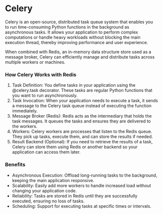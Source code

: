 # Celery

Celery is an open-source, distributed task queue system that enables you to run time-consuming Python functions in the
background as asynchronous tasks. It allows your application to perform complex computations or handle heavy workloads
without blocking the main execution thread, thereby improving performance and user experience.

When combined with Redis, an in-memory data structure store used as a message broker, Celery can efficiently manage and
distribute tasks across multiple workers or machines.

### How Celery Works with Redis

1. Task Definition: You define tasks in your application using the @celery.task decorator. These tasks are regular
   Python functions that you want to run asynchronously.
2. Task Invocation: When your application needs to execute a task, it sends a message to the Celery task queue instead
   of executing the function immediately.
3. Message Broker (Redis): Redis acts as the intermediary that holds the task messages. It queues the tasks and ensures
   they are delivered to the workers.
4. Workers: Celery workers are processes that listen to the Redis queue. They pick up tasks, execute them, and can store
   the results if needed.
5. Result Backend (Optional): If you need to retrieve the results of a task, Celery can store them using Redis or
   another backend so your application can access them later.

### Benefits

- Asynchronous Execution: Offload long-running tasks to the background, keeping the main application responsive.
- Scalability: Easily add more workers to handle increased load without changing your application code.
- Reliability: Tasks are stored in Redis until they are successfully executed, ensuring no loss of tasks.
- Scheduling: Support for executing tasks at specific times or intervals.
